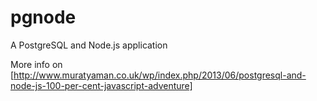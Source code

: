pgnode
======

A PostgreSQL and Node.js application

More info on [http://www.muratyaman.co.uk/wp/index.php/2013/06/postgresql-and-node-js-100-per-cent-javascript-adventure]
